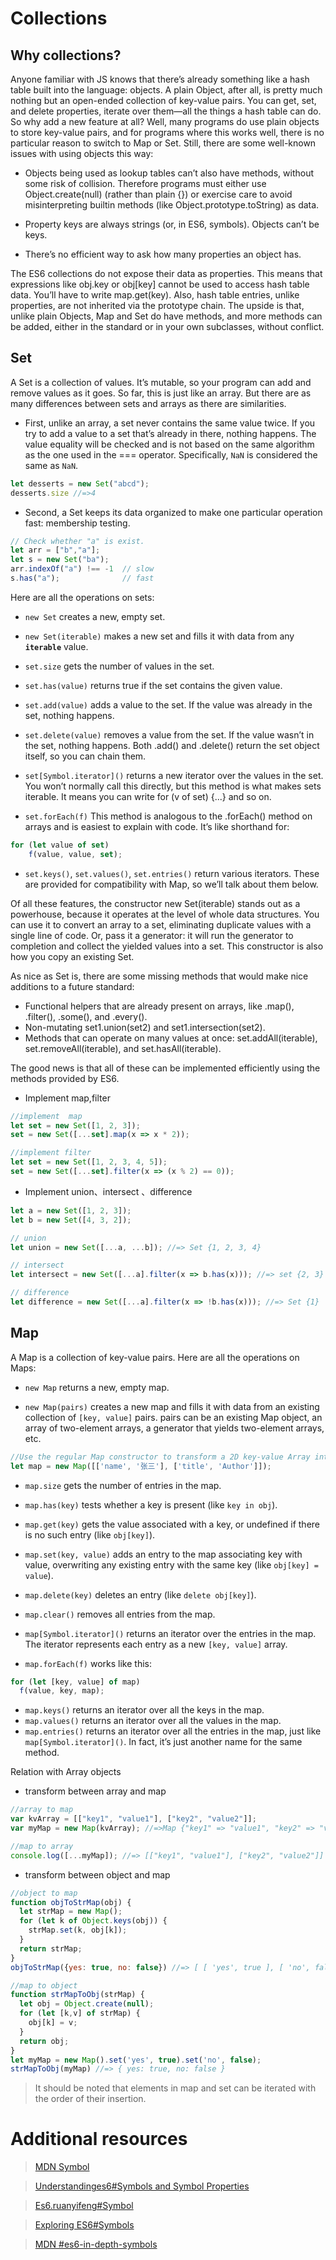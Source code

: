 # Collections

##  Why collections?
Anyone familiar with JS knows that there’s already something like a hash table built into the language: objects.
A plain Object, after all, is pretty much nothing but an open-ended collection of key-value pairs. You can get, set, and delete properties, iterate over them—all the things a hash table can do. 
So why add a new feature at all?
Well, many programs do use plain objects to store key-value pairs, and for programs where this works well, there is no particular reason to switch to Map or Set. 
Still, there are some well-known issues with using objects this way:

* Objects being used as lookup tables can’t also have methods, without some risk of collision.
Therefore programs must either use Object.create(null) (rather than plain {}) or exercise care to avoid misinterpreting builtin methods (like Object.prototype.toString) as data.

* Property keys are always strings (or, in ES6, symbols). Objects can’t be keys.

* There’s no efficient way to ask how many properties an object has.

The ES6 collections do not expose their data as properties. This means that expressions like obj.key or obj[key] cannot be used to access hash table data. 
You’ll have to write map.get(key).
Also, hash table entries, unlike properties, are not inherited via the prototype chain.
The upside is that, unlike plain Objects, Map and Set do have methods, and more methods can be added, either in the standard or in your own subclasses, without conflict.

## Set 

A Set is a collection of values. It’s mutable, so your program can add and remove values as it goes. So far, this is just like an array. 
But there are as many differences between sets and arrays as there are similarities.

* First, unlike an array, a set never contains the same value twice. If you try to add a value to a set that’s already in there, nothing happens.
The value equality will be checked and is not based on the same algorithm as the one used in the === operator. Specifically, `NaN` is considered the same as `NaN`.
```javascript
let desserts = new Set("abcd");
desserts.size //=>4 
```
* Second, a Set keeps its data organized to make one particular operation fast: membership testing.
```javascript
// Check whether "a" is exist.
let arr = ["b","a"];
let s = new Set("ba");
arr.indexOf("a") !== -1  // slow
s.has("a");              // fast
```

Here are all the operations on sets:

* `new Set`
creates a new, empty set.

* `new Set(iterable)`
makes a new set and fills it with data from any **`iterable`** value.

* `set.size`
gets the number of values in the set.

* `set.has(value)`
returns true if the set contains the given value.

* `set.add(value)`
adds a value to the set. If the value was already in the set, nothing happens.

* `set.delete(value)`
removes a value from the set. If the value wasn’t in the set, nothing happens. 
Both .add() and .delete() return the set object itself, so you can chain them.

* `set[Symbol.iterator]()`
returns a new iterator over the values in the set. You won’t normally call this directly, but this method is what makes sets iterable. 
It means you can write for (v of set) {...} and so on.

* `set.forEach(f)`
This method is analogous to the .forEach() method on arrays and is easiest to explain with code. It’s like shorthand for:
```javascript
for (let value of set)
    f(value, value, set);
```

* `set.keys()`, `set.values()`, `set.entries()`
return various iterators. These are provided for compatibility with Map, so we’ll talk about them below.

Of all these features, the constructor new Set(iterable) stands out as a powerhouse, because it operates at the level of whole data structures. 
You can use it to convert an array to a set, eliminating duplicate values with a single line of code. 
Or, pass it a generator: it will run the generator to completion and collect the yielded values into a set. 
This constructor is also how you copy an existing Set.


As nice as Set is, there are some missing methods that would make nice additions to a future standard:

* Functional helpers that are already present on arrays, like .map(), .filter(), .some(), and .every().
* Non-mutating set1.union(set2) and set1.intersection(set2).
* Methods that can operate on many values at once: set.addAll(iterable), set.removeAll(iterable), and set.hasAll(iterable).

The good news is that all of these can be implemented efficiently using the methods provided by ES6.

* Implement map,filter
```javascript
//implement  map
let set = new Set([1, 2, 3]);
set = new Set([...set].map(x => x * 2));

//implement filter
let set = new Set([1, 2, 3, 4, 5]);
set = new Set([...set].filter(x => (x % 2) == 0)); 
```
* Implement union、intersect 、difference 
```javascript
let a = new Set([1, 2, 3]);
let b = new Set([4, 3, 2]);

// union
let union = new Set([...a, ...b]); //=> Set {1, 2, 3, 4}

// intersect
let intersect = new Set([...a].filter(x => b.has(x))); //=> set {2, 3}

// difference
let difference = new Set([...a].filter(x => !b.has(x))); //=> Set {1}
```

## Map
A Map is a collection of key-value pairs. Here are all the operations on Maps:
* `new Map`
returns a new, empty map.

* `new Map(pairs)`
creates a new map and fills it with data from an existing collection of `[key, value]` pairs. 
pairs can be an existing Map object, an array of two-element arrays, a generator that yields two-element arrays, etc.
```javascript
//Use the regular Map constructor to transform a 2D key-value Array into a map
let map = new Map([['name', '张三'], ['title', 'Author']]);
```

* `map.size`
gets the number of entries in the map.

* `map.has(key)`
tests whether a key is present (like `key in obj`).

* `map.get(key)`
gets the value associated with a key, or undefined if there is no such entry (like `obj[key]`).

* `map.set(key, value)`
adds an entry to the map associating key with value, overwriting any existing entry with the same key (like `obj[key] = value`).

* `map.delete(key)`
deletes an entry (like `delete obj[key]`).

* `map.clear()`
removes all entries from the map.

* `map[Symbol.iterator]()`
returns an iterator over the entries in the map. The iterator represents each entry as a new `[key, value]` array.

* `map.forEach(f)`
works like this:
```javascript
for (let [key, value] of map)
  f(value, key, map);
```

* `map.keys()`
returns an iterator over all the keys in the map.
* `map.values()`
returns an iterator over all the values in the map.
* `map.entries()`
returns an iterator over all the entries in the map, just like `map[Symbol.iterator]()`. In fact, it’s just another name for the same method.


Relation with Array objects

* transform between array and map
```javascript
//array to map
var kvArray = [["key1", "value1"], ["key2", "value2"]];
var myMap = new Map(kvArray); //=>Map {"key1" => "value1", "key2" => "value2"}

//map to array
console.log([...myMap]); //=> [["key1", "value1"], ["key2", "value2"]]
```
* transform between object and map
```javascript
//object to map
function objToStrMap(obj) {
  let strMap = new Map();
  for (let k of Object.keys(obj)) {
    strMap.set(k, obj[k]);
  }
  return strMap;
}
objToStrMap({yes: true, no: false}) //=> [ [ 'yes', true ], [ 'no', false ] ]

//map to object
function strMapToObj(strMap) {
  let obj = Object.create(null);
  for (let [k,v] of strMap) {
    obj[k] = v;
  }
  return obj;
}
let myMap = new Map().set('yes', true).set('no', false);
strMapToObj(myMap) //=> { yes: true, no: false }
```

> It should be noted that elements in map and set can be iterated with the order of their insertion.

# Additional resources

>[MDN Symbol](https://developer.mozilla.org/en-US/docs/Web/JavaScript/Reference/Global_Objects/Symbol)

>[Understandinges6#Symbols and Symbol Properties](https://leanpub.com/understandinges6/read#leanpub-auto-symbols-and-symbol-properties)

>[Es6.ruanyifeng#Symbol](http://es6.ruanyifeng.com/#docs/symbol)

>[Exploring ES6#Symbols](http://exploringjs.com/es6/ch_symbols.html)

>[MDN #es6-in-depth-symbols](https://hacks.mozilla.org/2015/06/es6-in-depth-symbols/)